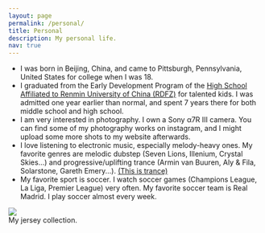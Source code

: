 ```yaml
---
layout: page
permalink: /personal/
title: Personal
description: My personal life.
nav: true
---
```


- I was born in Beijing, China, and came to Pittsburgh, Pennsylvania, United States for college when I was 18.
- I graduated from the Early Development Program of the [High School Affiliated to Renmin University of China (RDFZ)](https://en.wikipedia.org/wiki/High_School_Affiliated_to_Renmin_University_of_China) for talented kids. I was admitted one year earlier than normal, and spent 7 years there for both middle school and high school.
- I am very interested in photography. I own a Sony α7R III camera. You can find some of my photography works on instagram, and I might upload some more shots to my website afterwards.
- I love listening to electronic music, especially melody-heavy ones. My favorite genres are melodic dubstep (Seven Lions, Illenium, Crystal Skies...) and progressive/uplifting trance (Armin van Buuren, Aly & Fila, Solarstone, Gareth Emery...). [(This is trance)](https://www.youtube.com/watch?v=Aw3c6rr8-mU)
- My favorite sport is soccer. I watch soccer games (Champions League, La Liga, Premier League) very often. My favorite soccer team is Real Madrid. I play soccer almost every week.

<div class="row mt-3 justify-content-center">
    <div class="col-sm col-md-4 mt-3 mt-md-0">
        <img class="img-fluid rounded z-depth-1" src="{{ site.baseurl }}/assets/img/jersey.jpg" data-zoomable>
    </div>
</div>
<div class="caption">
    My jersey collection.
</div>
